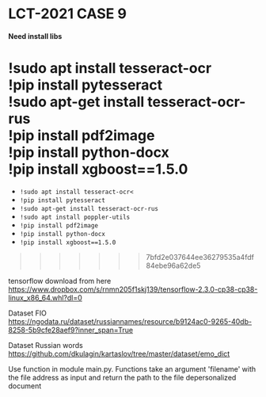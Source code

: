 <H1>LCT-2021 CASE 9</H1>


<H4>Need install libs</H4>


!sudo apt install tesseract-ocr</br>
!pip install pytesseract</br>
!sudo apt-get install tesseract-ocr-rus</br>
!pip install pdf2image</br>
!pip install python-docx</br>
!pip install xgboost==1.5.0</br>
=======
* `!sudo apt install tesseract-ocr<`
* `!pip install pytesseract`
* `!sudo apt-get install tesseract-ocr-rus`
* `!sudo apt install poppler-utils`
* `!pip install pdf2image`
* `!pip install python-docx`
* `!pip install xgboost==1.5.0`
>>>>>>> 7bfd2e037644ee36279535a4fdf84ebe96a62de5


tensorflow download from here </br>
https://www.dropbox.com/s/rnmn205f1skj139/tensorflow-2.3.0-cp38-cp38-linux_x86_64.whl?dl=0

Dataset FIO </br>
https://ngodata.ru/dataset/russiannames/resource/b9124ac0-9265-40db-8258-5b9cfe28aef9?inner_span=True

Dataset Russian words</br>
https://github.com/dkulagin/kartaslov/tree/master/dataset/emo_dict

Use function in module main.py. Functions take an argument 'filename' with the file address as input and return the path to the file depersonalized document
